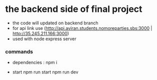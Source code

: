 # the backend side of final project
* the code will updated on backend branch
* for api link use (http://api.aviran.students.nomoreparties.sbs:3000 | http://35.245.211.166:3000)
* used with node express server 

### commands
* dependencies :
npm i

* start 
npm run start
npm run dev